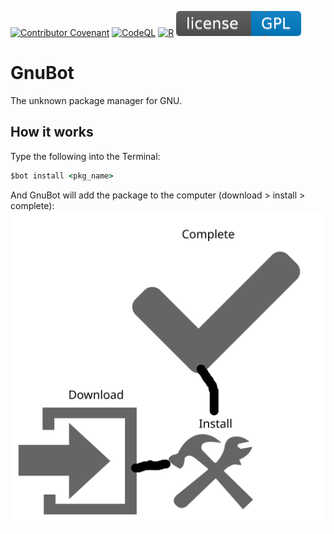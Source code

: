 [![Contributor Covenant](https://img.shields.io/badge/Contributor%20Covenant-2.0-4baaaa.svg)](CODE_OF_CONDUCT.md)
[![CodeQL](https://github.com/gnubot/gnubot/actions/workflows/codeql-analysis.yml/badge.svg)](https://github.com/gnubot/gnubot/actions/workflows/codeql-analysis.yml)
[![R](https://github.com/gnubot/gnubot/actions/workflows/r.yml/badge.svg)](https://github.com/gnubot/gnubot/actions/workflows/r.yml)
[![GPL](https://raw.githubusercontent.com/gnubot/gnubot/main/GPL.svg)](./COPYING)
# GnuBot
The unknown package manager for GNU.

## How it works
Type the following into the Terminal:
```coffee
$bot install <pkg_name>
```
And GnuBot will add the package to the computer (download > install > complete):
![Packaging flow](https://raw.githubusercontent.com/gnubot/gnubot/main/gnubot-packaging-flow.svg)
